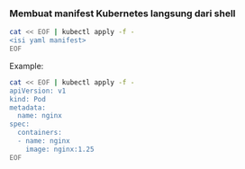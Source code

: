 ### Membuat manifest Kubernetes langsung dari shell
```bash
cat << EOF | kubectl apply -f -
<isi yaml manifest>
EOF
```
Example:
```bash
cat << EOF | kubectl apply -f -
apiVersion: v1
kind: Pod
metadata:
  name: nginx
spec:
  containers:
  - name: nginx
    image: nginx:1.25
EOF
```
